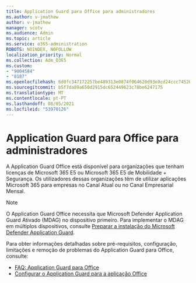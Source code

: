 ```yaml
---
title: Application Guard para Office para administradores
ms.author: v-jmathew
author: v-jmathew
manager: scotv
ms.audience: Admin
ms.topic: article
ms.service: o365-administration
ROBOTS: NOINDEX, NOFOLLOW
localization_priority: Normal
ms.collection: Adm_O365
ms.custom:
- "9004584"
- "8187"
ms.openlocfilehash: 6d0fc347172257be489313e0874f064620d93e8cd24ccc74520954e7427bcd95
ms.sourcegitcommit: b5f7da89a650d2915dc652449623c78be6247175
ms.translationtype: MT
ms.contentlocale: pt-PT
ms.lasthandoff: 08/05/2021
ms.locfileid: "53970126"
---
```

# <a name="application-guard-for-office-for-admins"></a>Application Guard para Office para administradores

A Application Guard Office está disponível para organizações que tenham licenças de Microsoft 365 E5 ou Microsoft 365 E5 de Mobilidade + Segurança. Os utilizadores dessas organizações têm de utilizar aplicações Microsoft 365 para empresas no Canal Atual ou no Canal Empresarial Mensal.

> [!NOTE]
> O Application Guard Office necessita que Microsoft Defender Application Guard Ativado (MDAG) no dispositivo primeiro. Para implementar o MDAG em múltiplos dispositivos, consulte [Preparar a instalação do Microsoft Defender Application Guard](https://docs.microsoft.com/windows/security/threat-protection/microsoft-defender-application-guard/install-md-app-guard).

Para obter informações detalhadas sobre pré-requisitos, configuração, limitações e remoção de problemas do Application Guard para Office, consulte:

- [FAQ: Application Guard para Office](https://support.microsoft.com/office/application-guard-for-office-9e0fb9c2-ffad-43bf-8ba3-78f785fdba46)
- [Configurar o Application Guard para a aplicação Office](https://docs.microsoft.com/microsoft-365/security/office-365-security/install-app-guard)

